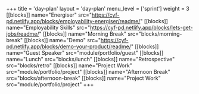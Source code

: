 +++
title = 'day-plan'
layout = 'day-plan'
menu_level = ['sprint']
weight = 3
[[blocks]]
name="Energiser"
src="https://cyf-pd.netlify.app/blocks/employability-energiser/readme/"
[[blocks]]
name="Employability Skills"
src="https://cyf-pd.netlify.app/blocks/lets-get-jobs/readme/"
[[blocks]]
name="Morning Break"
src="blocks/morning-break"
[[blocks]]
name="Demo"
src="https://cyf-pd.netlify.app/blocks/demo-your-product/readme/"
[[blocks]]
name="Guest Speaker"
src="module/portfolio/guest"
[[blocks]]
name="Lunch"
src="blocks/lunch"
[[blocks]]
name="Retrospective"
src="blocks/retro"
[[blocks]]
name="Project Work"
src="module/portfolio/project"
[[blocks]]
name="Afternoon Break"
src="blocks/afternoon-break"
[[blocks]]
name="Project Work"
src="module/portfolio/project"
+++

